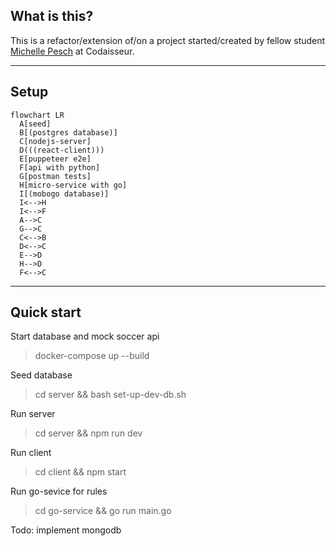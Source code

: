 ## What is this?

This is a refactor/extension of/on a project started/created by fellow student [Michelle Pesch](https://github.com/mipes4/sportsbetting_fe) at Codaisseur.

---

## Setup

```mermaid
flowchart LR
  A[seed]
  B[(postgres database)]
  C[nodejs-server]
  D(((react-client)))
  E[puppeteer e2e]
  F[api with python]
  G[postman tests]
  H[micro-service with go]
  I[(mobogo database)]
  I<-->H
  I<-->F
  A-->C
  G-->C
  C<-->B
  D<-->C
  E-->D
  H-->D
  F<-->C
```

---

## Quick start

Start database and mock soccer api

> docker-compose up --build

Seed database

> cd server && bash set-up-dev-db.sh

Run server

> cd server && npm run dev

Run client

> cd client && npm start

Run go-sevice for rules

> cd go-service && go run main.go

Todo: implement mongodb
